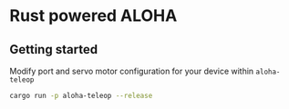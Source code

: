 # Rust powered ALOHA

## Getting started

Modify port and servo motor configuration for your device within `aloha-teleop`

```bash
cargo run -p aloha-teleop --release
```
